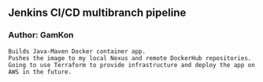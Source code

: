 ## Jenkins CI/CD multibranch pipeline
### Author: GamKon

    Builds Java-Maven Docker container app. 
    Pushes the image to my local Nexus and remote DockerHub repositories.
    Going to use Terraform to provide infrastructure and deploy the app on AWS in the future.
